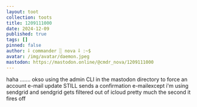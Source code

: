 ```yaml
---
layout: toot
collection: toots
title: 1209111000
date: 2024-12-09
published: true
tags: []
pinned: false
author: ⸸ commander ░ nova ⸸ :~$
avatar: /img/avatar/daemon.jpeg
mastodon: https://mastodon.online/@cmdr_nova/1209111000
---
```


haha ....... okso using the admin CLI in the mastodon directory to force an account e-mail update STILL sends a confirmation e-mailexcept i'm using sendgrid and sendgrid gets filtered out of icloud pretty much the second it fires off
